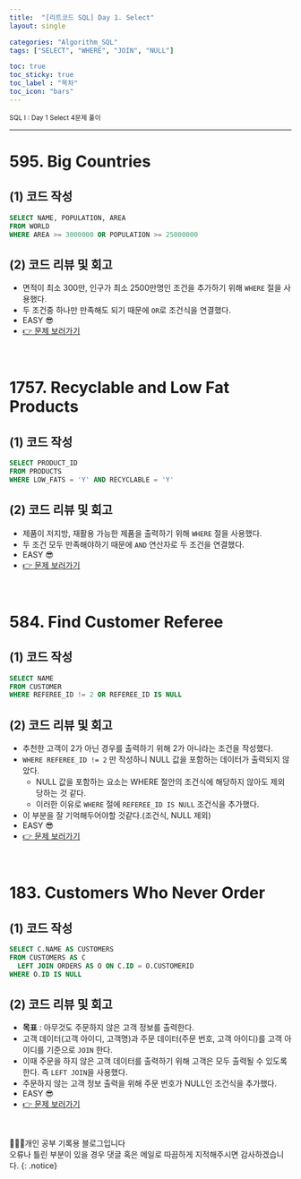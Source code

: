 ```yaml
---
title:  "[리트코드 SQL] Day 1. Select"
layout: single

categories: "Algorithm_SQL"
tags: ["SELECT", "WHERE", "JOIN", "NULL"]

toc: true
toc_sticky: true
toc_label : "목차"
toc_icon: "bars"
---
```


<small>SQL I : Day 1 Select 4문제 풀이</small>

***

# <span class="half_HL">595. Big Countries</span>

## (1) 코드 작성
```sql
SELECT NAME, POPULATION, AREA
FROM WORLD
WHERE AREA >= 3000000 OR POPULATION >= 25000000
```

## (2) 코드 리뷰 및 회고
- 면적이 최소 300만, 인구가 최소 2500만명인 조건을 추가하기 위해 ```WHERE``` 절을 사용했다.
- 두 조건중 하나만 만족해도 되기 때문에 ```OR```로 조건식을 연결했다.
- EASY 😎
- [👉 문제 보러가기](https://leetcode.com/problems/big-countries/)

<br>

# <span class="half_HL">1757. Recyclable and Low Fat Products</span>

## (1) 코드 작성
```sql
SELECT PRODUCT_ID
FROM PRODUCTS
WHERE LOW_FATS = 'Y' AND RECYCLABLE = 'Y'
```

## (2) 코드 리뷰 및 회고
- 제품이 저지방, 재활용 가능한 제품을 출력하기 위해 ```WHERE``` 절을 사용했다.
- 두 조건 모두 만족해야하기 때문에 ```AND``` 연산자로 두 조건을 연결했다.
- EASY 😎
- [👉 문제 보러가기](https://leetcode.com/problems/recyclable-and-low-fat-products/)

<br>

# <span class="half_HL">584. Find Customer Referee</span>

## (1) 코드 작성
```sql
SELECT NAME
FROM CUSTOMER
WHERE REFEREE_ID != 2 OR REFEREE_ID IS NULL
```

## (2) 코드 리뷰 및 회고
- 추천한 고객이 2가 아닌 경우를 출력하기 위해 2가 아니라는 조건을 작성했다.
- ```WHERE REFEREE_ID != 2``` 만 작성하니 NULL 값을 포함하는 데이터가 출력되지 않았다.
  - NULL 값을 포함하는 요소는 WHERE 절안의 조건식에 해당하지 않아도 제외 당하는 것 같다.
  - 이러한 이유로 ```WHERE``` 절에 ```REFEREE_ID IS NULL``` 조건식을 추가했다.
- 이 부분을 잘 기억해두어야할 것같다.(조건식, NULL 제외)
- EASY 😎
- [👉 문제 보러가기](https://leetcode.com/problems/find-customer-referee/)

<br>

# <span class="half_HL">183. Customers Who Never Order</span>

## (1) 코드 작성
```sql
SELECT C.NAME AS CUSTOMERS
FROM CUSTOMERS AS C
  LEFT JOIN ORDERS AS O ON C.ID = O.CUSTOMERID
WHERE O.ID IS NULL
```

## (2) 코드 리뷰 및 회고
- **목표** : 아무것도 주문하지 않은 고객 정보를 출력한다.
- 고객 데이터(고객 아이디, 고객명)과 주문 데이터(주문 번호, 고객 아이디)를 고객 아이디를 기준으로 ```JOIN``` 한다.
- 이때 주문을 하지 않은 고객 데이터를 출력하기 위해 고객은 모두 출력될 수 있도록 한다. 즉 ```LEFT JOIN```을 사용했다.
- 주문하지 않는 고객 정보 출력을 위해 주문 번호가 NULL인 조건식을 추가했다.
- EASY 😎
- [👉 문제 보러가기](https://leetcode.com/problems/customers-who-never-order/)

<br>

👩🏻‍💻개인 공부 기록용 블로그입니다
<br>오류나 틀린 부분이 있을 경우 댓글 혹은 메일로 따끔하게 지적해주시면 감사하겠습니다.
{: .notice}